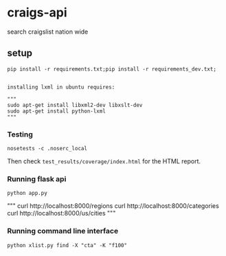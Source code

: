 craigs-api
===================
search craigslist nation wide

## setup

	pip install -r requirements.txt;pip install -r requirements_dev.txt;


	installing lxml in ubuntu requires:

	"""
	sudo apt-get install libxml2-dev libxslt-dev
	sudo apt-get install python-lxml
	"""

### Testing

```
nosetests -c .noserc_local
```

Then check `test_results/coverage/index.html` for the HTML report.


### Running flask api

```
python app.py
```

"""
curl http://localhost:8000/regions
curl http://localhost:8000/categories
curl http://localhost:8000/us/cities
"""


### Running command line interface

```
python xlist.py find -X "cta" -K "f100"
```
